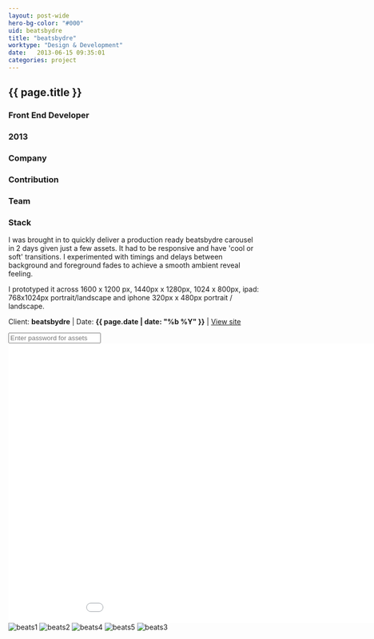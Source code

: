 ```yaml
---
layout: post-wide
hero-bg-color: "#000"
uid: beatsbydre
title: "beatsbydre"
worktype: "Design & Development"
date:   2013-06-15 09:35:01
categories: project
---
```


<div class="project-description">
  <div class="row clearfix">
    <div class="col">
      <h2 class="project-title">{{ page.title }}</h2>
      <h3>Front End Developer</h3>
      <h3>2013</h3>
    </div>
    <div class="col">
      <h3>
        Company
      </h3>
      <p>
      </p>
    </div>
    <div class="col">
      <h3>Contribution</h3>
    </div>
    <div class="col">
      <h3>Team</h3>
      <p>
      </p>
      <h3>Stack</h3>
      <p>
      </p>
    </div>
  </div>
</div>

<p>
  I was brought in to quickly deliver a production ready beatsbydre carousel in 2 days given just a few assets.  It had to be responsive and have 'cool or soft' transitions.  I experimented with timings and delays between background and foreground fades to achieve a smooth ambient reveal feeling.
</p>
<p>
  I prototyped it across 1600 x 1200 px, 1440px x 1280px, 1024 x 800px, ipad: 768x1024px portrait/landscape and iphone 320px x 480px portrait / landscape.
</p>

<p class="meta">Client: <strong>beatsbydre</strong> | Date: <strong>{{ page.date | date: "%b %Y" }}</strong> | <a href="http://www.beatsbydre.com/">View site</a></p>

<div class="showcase__password__screen">
  <input type="password" id="showcase__password" value="" placeholder="Enter password for assets"/>
</div>
<div class="showcase passworded">
  <iframe src="//player.vimeo.com/video/71510303" width="1000" height="560" frameborder="0"> </iframe>
  <img src="/img/beatsbydre/beats1.jpg" alt="beats1">
  <img src="/img/beatsbydre/beats2.jpg" alt="beats2">
  <img src="/img/beatsbydre/beats4.jpg" alt="beats4">
  <img src="/img/beatsbydre/beats5.jpg" alt="beats5">
  <img src="/img/beatsbydre/beats3.jpg" alt="beats3">
</div>
